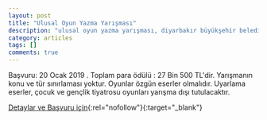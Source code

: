 ```yaml
---
layout: post
title: "Ulusal Oyun Yazma Yarışması"
description: "ulusal oyun yazma yarışması, diyarbakır büyükşehir belediyesi, tiyatro"
category: articles
tags: []
comments: true
---
```


Başvuru: 20 Ocak 2019 . Toplam para ödülü : 27 Bin 500 TL'dir.
Yarışmanın konu ve tür sınırlaması yoktur. Oyunlar özgün eserler olmalıdır. Uyarlama eserler, çocuk ve gençlik tiyatrosu oyunları yarışma dışı tutulacaktır.

[Detaylar ve Başvuru için](http://www.diyarbakir.bel.tr/tr/duyurular/9168-ulusal-oyun-yazma-yarismasi.html?utm_source=edebiyatyarismalari.com&utm_medium=affiliate){:rel="nofollow"}{:target="_blank"}